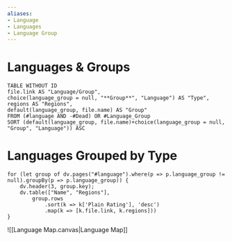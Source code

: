 ```yaml
---
aliases:
- Language
- Languages
- Language Group
---
```

# Languages & Groups
```dataview
TABLE WITHOUT ID
file.link AS "Language/Group",
choice(language_group = null, "**Group**", "Language") AS "Type",
regions AS "Regions",
default(language_group, file.name) AS "Group"
FROM (#language AND -#Dead) OR #Language_Group
SORT (default(language_group, file.name)+choice(language_group = null, "Group", "Language")) ASC
```
# Languages Grouped by Type
```dataviewjs
for (let group of dv.pages("#language").where(p => p.language_group != null).groupBy(p => p.language_group)) {
	dv.header(3, group.key);
	dv.table(["Name", "Regions"],
		group.rows
			.sort(k => k['Plain Rating'], 'desc')
			.map(k => [k.file.link, k.regions]))
}
```

![[Language Map.canvas|Language Map]]
